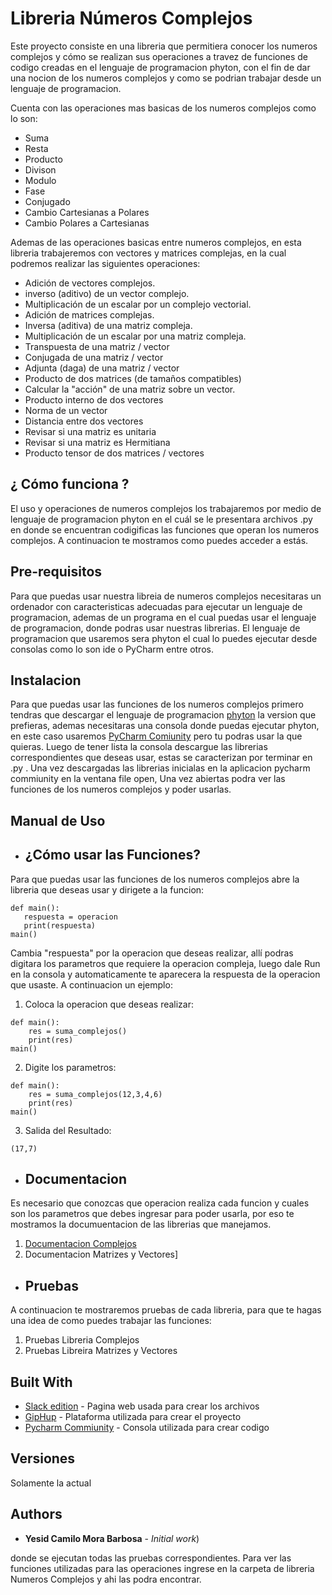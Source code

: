 # Libreria Números Complejos

Este proyecto consiste en una libreria que permitiera conocer los numeros complejos y cómo se realizan sus operaciones a travez de funciones de codigo creadas en el lenguaje de programacion phyton, con el fin de dar una nocion de los numeros complejos y como se podrian trabajar desde un lenguaje de programacion.

Cuenta con las operaciones mas basicas de los numeros complejos como lo son:

 * Suma 
 * Resta
 * Producto 
 * Divison
 * Modulo 
 * Fase
 * Conjugado
 * Cambio Cartesianas a Polares
 * Cambio Polares a Cartesianas

Ademas de las operaciones basicas entre numeros complejos, en esta libreria trabajeremos con vectores y matrices complejas, en la cual podremos realizar las siguientes operaciones:

* Adición de vectores complejos.
* inverso (aditivo) de un vector complejo.
* Multiplicación de un escalar por un complejo vectorial.
* Adición de matrices complejas.
* Inversa (aditiva) de una matriz compleja.
* Multiplicación de un escalar por una matriz compleja.
* Transpuesta de una matriz / vector
* Conjugada de una matriz / vector
* Adjunta (daga) de una matriz / vector
* Producto de dos matrices (de tamaños compatibles)
* Calcular la "acción" de una matriz sobre un vector.
* Producto interno de dos vectores
* Norma de un vector
* Distancia entre dos vectores
* Revisar si una matriz es unitaria
* Revisar si una matriz es Hermitiana
* Producto tensor de dos matrices / vectores

## ¿ Cómo funciona ?
El uso y operaciones de numeros complejos los trabajaremos por medio de lenguaje de programacion phyton en el cuál se le presentara archivos .py en donde se encuentran codigificas las funciones que operan los numeros complejos. A continuacion te mostramos como puedes acceder a estás.

## Pre-requisitos
Para que puedas usar nuestra libreia de numeros complejos necesitaras un ordenador con caracteristicas adecuadas para ejecutar un lenguaje de programacion, ademas de un programa en el cual puedas usar el lenguaje de programacion, donde podras usar nuestras librerias.
El lenguaje de programacion que usaremos sera phyton el cual lo puedes ejecutar desde consolas como lo son ide o PyCharm entre otros.

## Instalacion
Para que puedas usar las funciones de los numeros complejos primero tendras que descargar el lenguaje de programacion [phyton](https://www.python.org/downloads/) la version que prefieras, ademas necesitaras una consola donde puedas ejecutar phyton, en este caso usaremos [PyCharm Comiunity](https://www.jetbrains.com/es-es/pycharm/download/#section=windows) pero tu podras usar la que quieras.
Luego de tener lista la consola descargue las librerias correspondientes que deseas usar, estas se caracterizan por terminar en .py . Una vez descargadas las librerias inicialas en la aplicacion pycharm commiunity en la ventana file open, Una vez abiertas podra ver las funciones de los numeros complejos y poder usarlas.

## Manual de Uso
 * ## ¿Cómo usar las Funciones?
 Para que puedas usar las funciones de los numeros complejos abre la libreria que deseas usar y dirigete a la funcion:
 ```
 def main():
    respuesta = operacion
    print(respuesta)
 main()
```
Cambia "respuesta" por la operacion que deseas realizar, allí podras digitara los parametros que requiere la operacion compleja, luego dale Run en la consola y automaticamente te aparecera la respuesta de la operacion que usaste. A continuacion un ejemplo:
 1. Coloca la operacion que deseas realizar:
```
def main():
    res = suma_complejos()
    print(res)
main()
```
2. Digite los parametros:
```
def main():
    res = suma_complejos(12,3,4,6)
    print(res)
main()
```
3. Salida del Resultado:
```
(17,7)
```
 * ## Documentacion
 Es necesario que conozcas que operacion realiza cada funcion y cuales son los parametros que debes ingresar para poder usarla, por eso te mostramos la documuentacion de las librerias que manejamos.
 1. [Documentacion Complejos](https://github.com/Camilomora10/LIBRERIAS-CNYT/blob/master/documentacion1.md)
 2. Documentacion Matrizes y Vectores]
 * ## Pruebas
 A continuacion te mostraremos pruebas de cada libreria, para que te hagas una idea de como puedes trabajar las funciones:
 1. Pruebas Libreria Complejos
 2. Pruebas Libreira Matrizes y Vectores
 
 
 
 
 
## Built With

* [Slack edition](https://stackedit.io/app#) - Pagina web usada para crear los archivos
* [GipHup](https://desktop.github.com/) - Plataforma utilizada para crear el proyecto
* [Pycharm Commiunity](https://www.jetbrains.com/es-es/pycharm/download/#section=windows) - Consola utilizada para crear codigo

## Versiones
Solamente la actual

## Authors

* **Yesid Camilo Mora Barbosa** - *Initial work*)

donde se ejecutan todas las pruebas correspondientes. Para ver las funciones utilizadas para las operaciones ingrese en la carpeta de libreria Numeros Complejos y ahi las podra encontrar.


